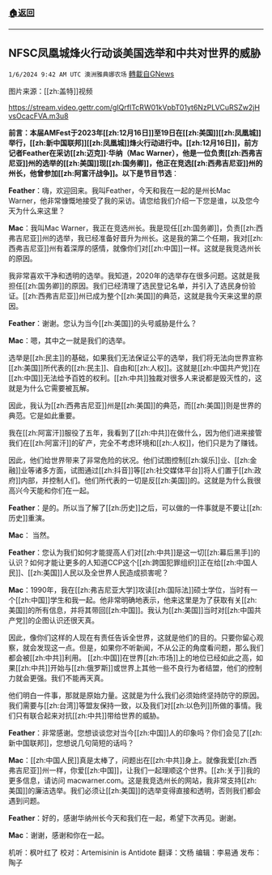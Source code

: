 ###  [:house:返回](README.md)
---


## NFSC凤凰城烽火行动谈美国选举和中共对世界的威胁
`1/6/2024 9:42 AM UTC 澳洲雅典娜农场` [轉載自GNews](https://gnews.org/articles/2190471)

图片来源：[[zh:盖特]]视频

https://stream.video.gettr.com/gIQrfITcRW01kVpbT01yt6NzPLVCuRSZw2jHvsOcacFVA.m3u8

**前言：本届AMFest于2023年[[zh:12月16日]]至19日在[[zh:美国]][[zh:凤凰城]]举行，[[zh:新中国联邦]][[zh:凤凰城]]烽火行动进行中。[[zh:12月16日]]，前方记者Feather在采访[[zh:迈克]]·华纳（Mac Warner），他是一位负责[[zh:西弗吉尼亚]]州的选举的[[zh:美国]]现[[zh:国务卿]]，他正在竞选[[zh:西弗吉尼亚]]州的州长，他曾参加[[zh:阿富汗战争]]。以下是节目节选**：

**Feather**：嗨，欢迎回来。我叫Feather，今天和我在一起的是州长Mac Warner，他非常慷慨地接受了我的采访。请您给我们介绍一下您是谁，以及您今天为什么来这里？

**Mac**：我叫Mac Warner，我正在竞选州长。我是现任[[zh:国务卿]]，负责[[zh:西弗吉尼亚]]州的选举，我已经准备好晋升为州长。这是我的第二个任期，我对[[zh:西弗吉尼亚]]州有着深厚的感情，就像你们对[[zh:中国]]一样。这就是我竞选州长的原因。

我非常喜欢干净和透明的选举。我知道，2020年的选举存在很多问题。这就是我担任[[zh:国务卿]]的原因。我们已经清理了选民登记名单，并引入了选民身份验证。[[zh:西弗吉尼亚]]州已成为整个[[zh:美国]]的典范，这就是我今天来这里的原因。

**Feather**：谢谢。您认为当今[[zh:美国]]的头号威胁是什么？

**Mac**：嗯，其中之一就是我们的选举。

选举是[[zh:民主]]的基础，如果我们无法保证公平的选举，我们将无法向世界宣称[[zh:美国]]所代表的[[zh:民主]]、自由和[[zh:人权]]。这就是[[zh:中国共产党]]在[[zh:中国]]无法给予百姓的权利。[[zh:中共]]独裁对很多人来说都是毁灭性的，这就是为什么它需要被瓦解。

因此，我认为[[zh:西弗吉尼亚]]州是[[zh:美国]]的典范，而[[zh:美国]]则是世界的典范。它是如此重要。

我在[[zh:阿富汗]]服役了五年，我看到了[[zh:中共]]在做什么，因为他们进来接管我们在[[zh:阿富汗]]的矿产，完全不考虑环境和[[zh:人权]]，他们只是为了赚钱。

因此，他们给世界带来了非常危险的状况。他们试图控制[[zh:娱乐]]业、[[zh:金融]]业等诸多方面，试图通过[[zh:抖音]]等[[zh:社交媒体平台]]将人们置于[[zh:政府]]内部，并控制人们。他们所代表的一切是反[[zh:美国]]的。这就是为什么我很高兴今天能和你们在一起。

**Feather**：是的。所以当了解了[[zh:历史]]之后，可以做的一件事就是不要让[[zh:历史]]重演。

**Mac**： 当然。

**Feather**：您认为我们如何才能提高人们对[[zh:中共]]是这一切[[zh:幕后黑手]]的认识？如何才能让更多的人知道CCP这个[[zh:跨国犯罪组织]]正在给[[zh:中国人民]]、[[zh:美国]]人民以及全世界人民造成损害呢？

**Mac**：1990年，我在[[zh:弗吉尼亚大学]]攻读[[zh:国际法]]硕士学位，当时有一个[[zh:中国]]学生和我一起。他非常明确地表示，他来这里是为了获取有关[[zh:美国]]的所有信息，并将其带回[[zh:中国]]。我认为[[zh:美国]]当时对[[zh:中国共产党]]的企图认识还很天真。

因此，像你们这样的人现在有责任告诉全世界，这就是他们的目的。只要你留心观察，就会发现这一点。但是，如果你不听新闻，不从公正的角度看问题，那么我们都会被[[zh:中共]]利用。
[[zh:中国]]在世界[[zh:市场]]上的地位已经如此之高，如果[[zh:中共]]开始与[[zh:俄罗斯]]或世界上其他一些不良行为者结盟，他们的控制力就会更强。我们不能再天真。

他们明白一件事，那就是原始力量。这就是为什么我们必须始终坚持防守的原因。我们需要与[[zh:台湾]]等盟友保持一致，以及我们对[[zh:以色列]]所做的事情。我们只有联合起来对抗[[zh:中共]]带给世界的威胁。

**Feather**：非常感谢。您想谈谈您对当今[[zh:中国]]人的印象吗？你们会见了[[zh:新中国联邦]]，您想说几句简短的话吗？

**Mac**：[[zh:中国人民]]真是太棒了，问题出在[[zh:中共]]身上。就像我爱[[zh:西弗吉尼亚]]州一样，你爱[[zh:中国]]，让我们一起理顺这个世界。[[zh:关于]]我的更多信息，请访问 macwarner.com。这是我竞选州长的网站，我非常支持[[zh:美国]]的廉洁选举。我们必须让[[zh:美国]]的选举变得直接和透明，否则我们都会遇到问题。

**Feather**：好的，感谢华纳州长今天和我们在一起，希望下次再见。谢谢。

**Mac**：谢谢，感谢和你在一起。

      
机听：枫叶红了 校对：Artemisinin is Antidote  翻译：文杨  编辑：李易通  发布：陶子


